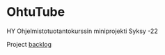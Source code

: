 # OhtuTube
HY Ohjelmistotuotantokurssin miniprojekti Syksy -22


Project [backlog](https://docs.google.com/spreadsheets/d/10WoYOFuoc0nGcKmTAKLrLbm1TYcGsJvkDpc3olPwmWM/edit?usp=sharing)
